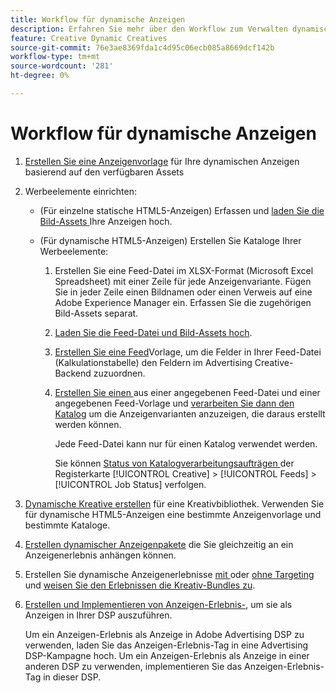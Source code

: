 ```yaml
---
title: Workflow für dynamische Anzeigen
description: Erfahren Sie mehr über den Workflow zum Verwalten dynamischer Anzeigen.
feature: Creative Dynamic Creatives
source-git-commit: 76e3ae8369fda1c4d95c06ecb085a8669dcf142b
workflow-type: tm+mt
source-wordcount: '281'
ht-degree: 0%

---
```


# Workflow für dynamische Anzeigen

1. [Erstellen Sie eine Anzeigenvorlage](/help/creative/ad-templates/ad-template-manage.md) für Ihre dynamischen Anzeigen basierend auf den verfügbaren Assets

1. Werbeelemente einrichten:

   * (Für einzelne statische HTML5-Anzeigen) Erfassen und [laden Sie die Bild-Assets ](/help/creative/feeds/asset-manage.md) Ihre Anzeigen hoch.

   * (Für dynamische HTML5-Anzeigen) Erstellen Sie Kataloge Ihrer Werbeelemente:

      1. Erstellen Sie eine Feed-Datei im XLSX-Format (Microsoft Excel Spreadsheet) mit einer Zeile für jede Anzeigenvariante. Fügen Sie in jeder Zeile einen Bildnamen oder einen Verweis auf eine Adobe Experience Manager ein. Erfassen Sie die zugehörigen Bild-Assets separat.

      1. [Laden Sie die Feed-Datei und Bild-Assets hoch](/help/creative/feeds/asset-manage.md).

      1. [Erstellen Sie eine Feed](/help/creative/feeds/feed-template-manage.md)Vorlage, um die Felder in Ihrer Feed-Datei (Kalkulationstabelle) den Feldern im Advertising Creative-Backend zuzuordnen.

      1. [Erstellen Sie einen ](/help/creative/feeds/catalog-manage.md#feed-catalog-create) aus einer angegebenen Feed-Datei und einer angegebenen Feed-Vorlage und [verarbeiten Sie dann den Katalog](/help/creative/feeds/catalog-manage.md#feed-catalog-process) um die Anzeigenvarianten anzuzeigen, die daraus erstellt werden können.

         Jede Feed-Datei kann nur für einen Katalog verwendet werden.

         Sie können [ Status von Katalogverarbeitungsaufträgen ](/help/creative/feeds/job-status-track.md) der Registerkarte [!UICONTROL Creative] > [!UICONTROL Feeds] > [!UICONTROL Job Status] verfolgen.

1. [Dynamische Kreative erstellen](/help/creative/creative-libraries/creative-add-dynamic.md) für eine Kreativbibliothek. Verwenden Sie für dynamische HTML5-Anzeigen eine bestimmte Anzeigenvorlage und bestimmte Kataloge.

1. [Erstellen dynamischer Anzeigenpakete](/help/creative/creative-libraries/bundle-manage.md) die Sie gleichzeitig an ein Anzeigenerlebnis anhängen können.

1. Erstellen Sie dynamische Anzeigenerlebnisse [mit ](/help/creative/experiences/experience-create-targeting.md) oder [ohne Targeting](/help/creative/experiences/experience-create-no-targeting.md) und [weisen Sie den Erlebnissen die Kreativ-Bundles zu](/help/creative/experiences/experience-assign-creative-bundles.md).

1. [Erstellen und Implementieren von Anzeigen-Erlebnis-](/help/creative/experiences/experience-tag-export.md), um sie als Anzeigen in Ihrer DSP auszuführen.

   Um ein Anzeigen-Erlebnis als Anzeige in Adobe Advertising DSP zu verwenden, laden Sie das Anzeigen-Erlebnis-Tag in eine Advertising DSP-Kampagne hoch. Um ein Anzeigen-Erlebnis als Anzeige in einer anderen DSP zu verwenden, implementieren Sie das Anzeigen-Erlebnis-Tag in dieser DSP.
